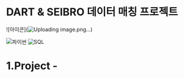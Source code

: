 # DART & SEIBRO 데이터 매칭 프로젝트
![아이콘](![Uploading image.png…]())

![파이썬](https://www.filehippo-filehippo.com/picmympi/2020/11/Download-Python-For-Windows-10-e1626455787656.png) ![SQL](https://th.bing.com/th/id/OIP.QGwmF9AzQ-skr3a4N6YAmAAAAA?pid=ImgDet&rs=1) 

# 1.Project -
